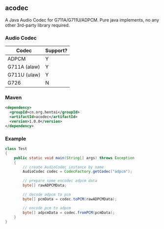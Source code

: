 ## acodec
A Java Audio Codec for G711A/G711U/ADPCM. Pure java implements, no any other 3rd-party library required.

### Audio Codec

|Codec|Support?|
|---|---|
|ADPCM|Y|
|G711A (alaw)|Y|
|G711U (ulaw)|Y|
|G726|N|

### Maven
```xml
<dependency>
  <groupId>cn.org.hentai</groupId>
  <artifactId>acodec</artifactId>
  <version>1.0.0</version>
</dependency>
```

### Example

```java
class Test
{
    public static void main(String[] args) throws Exception
    {
        // create AudioCodec instance by name
        AudioCodec codec = CodecFactory.getCodec("adpcm");
        
        // prepare some encodec adpcm data
        byte[] rawADPCMData;
        
        // decode adpcm to pcm
        byte[] pcmData = codec.toPCM(rawADPCMData);
        
        // encode pcm to adpcm
        byte[] adpcmData = codec.fromPCM(pcmData);
    }
}

```